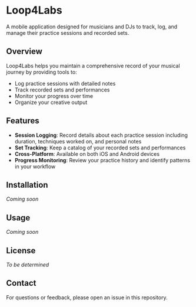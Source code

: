 # Loop4Labs

A mobile application designed for musicians and DJs to track, log, and manage their practice sessions and recorded sets.

## Overview

Loop4Labs helps you maintain a comprehensive record of your musical journey by providing tools to:

- Log practice sessions with detailed notes
- Track recorded sets and performances
- Monitor your progress over time
- Organize your creative output

## Features

- **Session Logging**: Record details about each practice session including duration, techniques worked on, and personal notes
- **Set Tracking**: Keep a catalog of your recorded sets and performances
- **Cross-Platform**: Available on both iOS and Android devices
- **Progress Monitoring**: Review your practice history and identify patterns in your workflow

## Installation

_Coming soon_

## Usage

_Coming soon_

## License

_To be determined_

## Contact

For questions or feedback, please open an issue in this repository.
